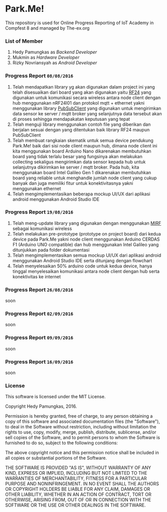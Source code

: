 Park.Me!
=================

This repository is used for Online Progress Reporting of IoT Academy in Compfest 8 and managed by The-ex.org

### List of Member
1. Hedy Pamungkas as _Backend Developer_
2. Mukmin as _Hardware Developer_
3. Rizky Novriansyah as _Android Developer_

### Progress Report `08/08/2016`
1. Telah mendapatkan library yg akan digunakan dalam project ini yang telah disesuaikan dari board yang akan digunakan yaitu [RF24](https://github.com/maniacbug/RF24) yang digunakan untuk komunikasi secara wireless antara node client dengan hub menggunakan nRF24l01 dan protokol mqtt + ethernet yakni menggunakan library [PubSubClient](https://github.com/knolleary/pubsubclient) yang digunakan untuk mengirimkan data sensor ke server / mqtt broker yang selanjutnya data tersebut akan di proses sehingga mendapakatan keputusan yang tepat
2. Telah menguji library menggunakan contoh file yang diberikan dan berjalan sesuai dengan yang ditentukan baik library RF24 maupun PubSubClient
3. Telah membuat rangkaian skematik untuk semua device pendukung Park.Me! baik dari sisi node client maupun hub, dimana node client ini kita menggunakan board Arduino Nano dikarenakan membutuhkan board yang tidak terlalu besar yang fungsinya akan melakukan collecting sekaligus mengirimkan data sensor kepada hub untuk selanjutnya dikirimkan ke server / mqtt broker. Pada hub, kita menggunakan board Intel Galileo Gen 1 dikarenakan membutuhkan board yang reliable untuk menghandle jumlah node client yang cukup banyak dan juga memiliki fitur untuk konektivitasnya yakni menggunakan ethernet
4. Telah mengimplementasikan beberapa mockup UI/UX dari aplikasi android menggunakan Android Studio IDE

### Progress Report `19/08/2016`
1. Telah meng-update library yang digunakan dengan menggunakan [MIRF](https://github.com/aaronds/arduino-nrf24l01/tree/master/Mirf) sebagai komunikasi wireless
2. Telah melakukan pre-prototype (prototype on project board) dari kedua device pada Park.Me yakni node client menggunakan Arduino CERDAS F1 (Arduino UNO compatible) dan hub menggunakan Intel Galileo yang ditunjukkan pada folder dokumentasi
3. Telah mengimplementasikan semua mockup UI/UX dari aplikasi android menggunakan Android Studio IDE serta ditunjang dengan flowchart
4. Telah menyelesaikan 50% arduino code untuk kedua device, hanya tinggal menyelesaikan komunikasi antara node client dengan hub serta konektivitas ke internet

### Progress Report `26/08/2016`
soon

### Progress Report `02/09/2016`
soon

### Progress Report `09/09/2016`
soon

### Progress Report `16/09/2016`
soon

### License

This software is licensed under the MIT License.

Copyright Hedy Pamungkas, 2016.

Permission is hereby granted, free of charge, to any person obtaining a copy of this software and associated documentation files (the "Software"), to deal in the Software without restriction, including without limitation the rights to use, copy, modify, merge, publish, distribute, sublicense, and/or sell copies of the Software, and to permit persons to whom the Software is furnished to do so, subject to the following conditions:

The above copyright notice and this permission notice shall be included in all copies or substantial portions of the Software.

THE SOFTWARE IS PROVIDED "AS IS", WITHOUT WARRANTY OF ANY KIND, EXPRESS OR IMPLIED, INCLUDING BUT NOT LIMITED TO THE WARRANTIES OF MERCHANTABILITY, FITNESS FOR A PARTICULAR PURPOSE AND NONINFRINGEMENT. IN NO EVENT SHALL THE AUTHORS OR COPYRIGHT HOLDERS BE LIABLE FOR ANY CLAIM, DAMAGES OR OTHER LIABILITY, WHETHER IN AN ACTION OF CONTRACT, TORT OR OTHERWISE, ARISING FROM, OUT OF OR IN CONNECTION WITH THE SOFTWARE OR THE USE OR OTHER DEALINGS IN THE SOFTWARE.
